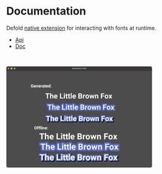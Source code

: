 # Documentation

Defold [native extension](https://defold.com/manuals/extensions/) for interacting with fonts at runtime.

* [Api](https://defold.com/extension-fontgen/fontgen_api/)
* [Doc](https://defold.com/extension-fontgen)

<br>

![](./doc/example_small.png)
